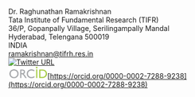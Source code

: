 Dr. Raghunathan Ramakrishnan         
Tata Institute of Fundamental Research (TIFR)           
36/P, Gopanpally Village, Serilingampally Mandal           
Hyderabad, Telengana 500019          
INDIA            
<ramakrishnan@tifrh.res.in>      
[![Twitter URL](https://img.shields.io/twitter/url/https/twitter.com/raghurama123.svg?style=social&label=%20%40raghurama123)](https://twitter.com/raghurama123)  
<img src="assets/img/orcid.png"  height="25">[https://orcid.org/0000-0002-7288-9238](https://orcid.org/0000-0002-7288-9238)     


